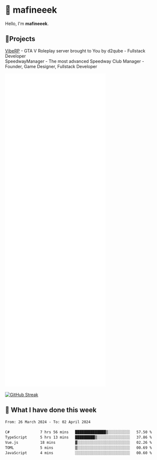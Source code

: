 # 👋 mafineeek
Hello, I'm **mafineeek**.

## 📝Projects

[VibeRP](https://v-rp.pl) - GTA V Roleplay server brought to You by d2qube - Fullstack Developer<br/>
SpeedwayManager - The most advanced Speedway Club Manager - Founder, Game Designer, Fullstack Developer


![](./github-metrics.svg)

[![GitHub Streak](https://streak-stats.demolab.com/?user=mafineeek)](https://git.io/streak-stats)

## 📰 What I have done this week
<!--START_SECTION:waka-->

```txt
From: 26 March 2024 - To: 02 April 2024

C#              7 hrs 56 mins   ██████████████▒░░░░░░░░░░   57.50 %
TypeScript      5 hrs 13 mins   █████████▒░░░░░░░░░░░░░░░   37.86 %
Vue.js          18 mins         ▓░░░░░░░░░░░░░░░░░░░░░░░░   02.26 %
TOML            5 mins          ▒░░░░░░░░░░░░░░░░░░░░░░░░   00.69 %
JavaScript      4 mins          ░░░░░░░░░░░░░░░░░░░░░░░░░   00.60 %
```

<!--END_SECTION:waka-->
